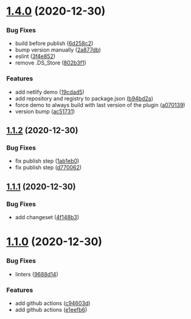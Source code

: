 # [1.4.0](https://github.com/vlaraort/addon-screen-reader/compare/v1.1.2...v1.4.0) (2020-12-30)


### Bug Fixes

* build before publish ([6d258c2](https://github.com/vlaraort/addon-screen-reader/commit/6d258c29fe8e90df08f2944114f9f694405a828a))
* bump version manually ([2a877db](https://github.com/vlaraort/addon-screen-reader/commit/2a877dbf650e91bd63d89929e4fb85d6dff06d3d))
* eslint ([3f4e852](https://github.com/vlaraort/addon-screen-reader/commit/3f4e852636d3f3fc7fca333b6bb155fdda391c41))
* remove .DS_Store ([802b3f1](https://github.com/vlaraort/addon-screen-reader/commit/802b3f11de18e86380cb9faeb4b65e268c9478ad))


### Features

* add netlify demo ([19cdad5](https://github.com/vlaraort/addon-screen-reader/commit/19cdad570f54ecc26191f4cd8447fc9ddbd29cca))
* add repository and registry to package.json ([b94bd2a](https://github.com/vlaraort/addon-screen-reader/commit/b94bd2a79073a42226980522292904d902c21a55))
* force demo to always build with last version of the plugin ([a070139](https://github.com/vlaraort/addon-screen-reader/commit/a070139df6a5931ccc2eb94182f4845ea9162e24))
* version bump ([ac51731](https://github.com/vlaraort/addon-screen-reader/commit/ac5173180e45423574ab6babc76c6e57bb0813c3))



## [1.1.2](https://github.com/vlaraort/addon-screen-reader/compare/v1.1.1...v1.1.2) (2020-12-30)


### Bug Fixes

* fix publish step ([1ab1eb0](https://github.com/vlaraort/addon-screen-reader/commit/1ab1eb003d9afddb39cb8e29c7a9f7335b605f17))
* fix publish step ([d770062](https://github.com/vlaraort/addon-screen-reader/commit/d7700621e96d4530f3ef42cfb7e9abf2563321f8))



## [1.1.1](https://github.com/vlaraort/addon-screen-reader/compare/v1.1.0...v1.1.1) (2020-12-30)


### Bug Fixes

* add changeset ([4f148b3](https://github.com/vlaraort/addon-screen-reader/commit/4f148b3bdb3f438757e4bd7433248f0cc3ce679a))



# [1.1.0](https://github.com/vlaraort/addon-screen-reader/compare/e1eefb69c78393eff5b76e9794d62881dc1c1bb8...v1.1.0) (2020-12-30)


### Bug Fixes

* linters ([9688d14](https://github.com/vlaraort/addon-screen-reader/commit/9688d14c40d63da217ee2c746180fbe355a2e4ca))


### Features

* add github actions ([c94603d](https://github.com/vlaraort/addon-screen-reader/commit/c94603d7e592d9b3c05d5c1fb3c2e9865a753265))
* add github actions ([e1eefb6](https://github.com/vlaraort/addon-screen-reader/commit/e1eefb69c78393eff5b76e9794d62881dc1c1bb8))



